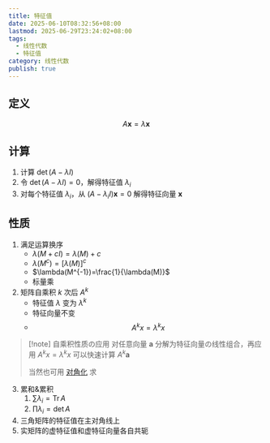 ```yaml
---
title: 特征值
date: 2025-06-10T08:32:56+08:00
lastmod: 2025-06-29T23:24:02+08:00
tags:
  - 线性代数
  - 特征值
category: 线性代数
publish: true
---
```


## 定义

$$
A\boldsymbol{x}=\lambda\boldsymbol{x}
$$

## 计算

1. 计算 $\det(A-\lambda I)$
2. 令 $\det(A-\lambda I)=0$，解得特征值 $\lambda_{i}$
3. 对每个特征值 $\lambda_{i}$，从 $(A-\lambda_{i} I)\boldsymbol{x}=0$ 解得特征向量 $\boldsymbol{x}$

## 性质

1. 满足运算换序
	- $\lambda(M+cI)=\lambda(M)+c$
	- $\lambda(M^{c})=[\lambda(M)]^{c}$
	- $\lambda(M^{-1})=\frac{1}{\lambda(M)}$
	- 标量乘
2. 矩阵自乘积 $k$ 次后 $A^{k}$
	- 特征值 $\lambda$ 变为 $\lambda^{k}$
	- 特征向量不变
	- $$A^{k}x=\lambda^{k}x$$
> [!note] 自乘积性质の应用
> 对任意向量 $\boldsymbol{a}$ 分解为特征向量の线性组合，再应用 $A^{k}x=\lambda^{k}x$ 可以快速计算 $A^{k}\boldsymbol{a}$
> 
> 当然也可用 [对角化](./%E5%AF%B9%E8%A7%92%E5%8C%96.md) 求

3. 累和&累积
	1. $\sum\lambda_{i}=\mathrm{Tr}\,A$
	2. $\prod\lambda_{i}=\det A$
4. 三角矩阵的特征值在主对角线上
5. 实矩阵的虚特征值和虚特征向量各自共轭